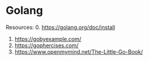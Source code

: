# Golang

Resources:
0. https://golang.org/doc/install
1. https://gobyexample.com/
2. https://gophercises.com/
3. https://www.openmymind.net/The-Little-Go-Book/

